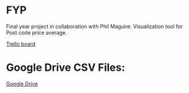 # FYP
Final year project in collaboration with Phil Maguire.
Visualization tool for Post code price average.

[Trello board](https://trello.com/b/W8BPwKf3/final-year-project-martynas)

# Google Drive CSV Files:
[Google Drive](https://drive.google.com/drive/folders/1Eys_iTOJ0MV4imoWZ1SbSlDGU6ZDrpk-?usp=sharing)
